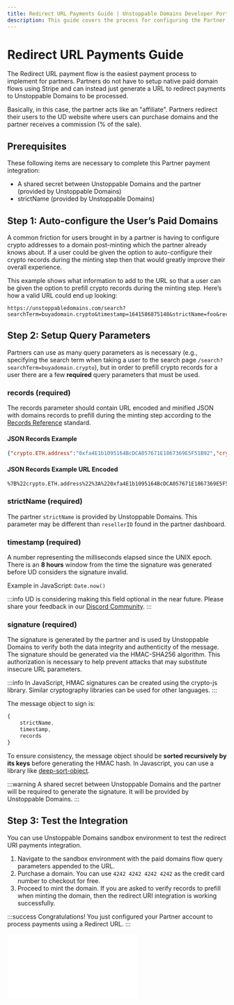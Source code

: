 ```yaml
---
title: Redirect URL Payments Guide | Unstoppable Domains Developer Portal
description: This guide covers the process for configuring the Partner account to mint paid domains using the redirect URL payment processing flow.
---
```


# Redirect URL Payments Guide

The Redirect URL payment flow is the easiest payment process to implement for partners. Partners do not have to setup native paid domain flows using Stripe and can instead just generate a URL to redirect payments to Unstoppable Domains to be processed.

Basically, in this case, the partner acts like an "affiliate". Partners redirect their users to the UD website where users can purchase domains and the partner receives a commission (% of the sale).

## Prerequisites
These following items are necessary to complete this Partner payment integration:
* A shared secret between Unstoppable Domains and the partner (provided by Unstoppable Domains)
* strictName (provided by Unstoppable Domains)

## Step 1: Auto-configure the User’s Paid Domains

A common friction for users brought in by a partner is having to configure crypto addresses to a domain post-minting which the partner already knows about. If a user could be given the option to auto-configure their crypto records during the minting step then that would greatly improve their overall experience.

This example shows what information to add to the URL so that a user can be given the option to prefill crypto records during the minting step. Here’s how a valid URL could end up looking:

```shell
https://unstoppabledomains.com/search?searchTerm=buyadomain.crypto&timestamp=1641586875148&strictName=foo&records=%7B%22crypto.ETH.address%22%3A%220xfa4E1b1095164BcDCA057671E1867369E5F51B92%22%2C%22crypto.BTC.address%22%3A%22bc1qxy2kgdygjrsqtzq2n0yrf2493p83kkfjhx0wlh%22%2C%22crypto.USDT.version.ERC20.address%22%3A%220xfa4E1b1095164BcDCA057671E1867369E5F51B92%22%2C%22crypto.DAI.address%22%3A%220xfa4E1b1095164BcDCA057671E1867369E5F51B92%22%2C%22crypto.EOS.address%22%3A%22playuplandme%22%7D&signature=7038743d813122a9c13c233a24d273535085b67d9a92db5c86669f45ec14b5f2
```

## Step 2: Setup Query Parameters

Partners can use as many query parameters as is necessary (e.g., specifying the search term when taking a user to the search page `/search?searchTerm=buyadomain.crypto`), but in order to prefill crypto records for a user there are a few **required** query parameters that must be used.

### records (required)

The records parameter should contain URL encoded and minified JSON with domains records to prefill during the minting step according to the [Records Reference](/developer-toolkit/reference/records-reference.md) standard.

#### JSON Records Example
```json
{"crypto.ETH.address":"0xfa4E1b1095164BcDCA057671E1867369E5F51B92","crypto.BTC.address":"bc1qxy2kgdygjrsqtzq2n0yrf2493p83kkfjhx0wlh","crypto.USDT.version.ERC20.adress":"0xfa4E1b1095164BcDCA057671E1867369E5F51B92","crypto.DAI.address":"0xfa4E1b1095164BcDCA057671E1867369E5F51B92","crypto.EOS.address":"playuplandme"}
```

#### JSON Records Example URL Encoded
```shell
%7B%22crypto.ETH.address%22%3A%220xfa4E1b1095164BcDCA057671E1867369E5F51B92%22%2C%22crypto.BTC.address%22%3A%22bc1qxy2kgdygjrsqtzq2n0yrf2493p83kkfjhx0wlh%22%2C%22crypto.USDT.version.ERC20.adress%22%3A%220xfa4E1b1095164BcDCA057671E1867369E5F51B92%22%2C%22crypto.DAI.address%22%3A%220xfa4E1b1095164BcDCA057671E1867369E5F51B92%22%2C%22crypto.EOS.address%22%3A%22playuplandme%22%7D
```

### strictName (required)

The partner `strictName` is provided by Unstoppable Domains. This parameter may be different than `resellerID` found in the partner dashboard.

### timestamp (required)

A number representing the milliseconds elapsed since the UNIX epoch. There is an **8 hours** window from the time the signature was generated before UD considers the signature invalid.

Example in JavaScript: `Date.now()`

:::info
UD is considering making this field optional in the near future. Please share your feedback in our [Discord Community](https://discord.gg/unstoppabledomains).
:::

### signature (required)

The signature is generated by the partner and is used by Unstoppable Domains to verify both the data integrity and authenticity of the message. The signature should be generated via the HMAC-SHA256 algorithm. This authorization is necessary to help prevent attacks that may substitute insecure URL parameters.

:::info
In JavaScript, HMAC signatures can be created using the crypto-js library. Similar cryptography libraries can be used for other languages.
:::

The message object to sign is:
```typescript
{
	strictName,
	timestamp,
	records
}
```

To ensure consistency, the message object should be **sorted recursively by its keys** before generating the HMAC hash. In Javascript, you can use a library like [deep-sort-object](https://www.npmjs.com/package/deep-sort-object).

:::warning
A shared secret between Unstoppable Domains and the partner will be required to generate the signature. It will be provided by Unstoppable Domains.
:::

## Step 3: Test the Integration

You can use Unstoppable Domains sandbox environment to test the redirect URI payments integration.

1. Navigate to the sandbox environment with the paid domains flow query parameters appended to the URL.
2. Purchase a domain. You can use `4242 4242 4242 4242` as the credit card number to checkout for free.
3. Proceed to mint the domain. If you are asked to verify records to prefill when minting the domain, then the redirect URI integration is working successfully.

:::success Congratulations!
You just configured your Partner account to process payments using a Redirect URL.
:::

<embed src="/snippets/_discord.md" />
